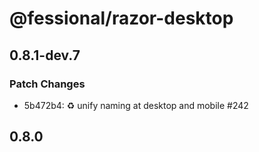# @fessional/razor-desktop

## 0.8.1-dev.7

### Patch Changes

- 5b472b4: ♻️ unify naming at desktop and mobile #242

## 0.8.0
